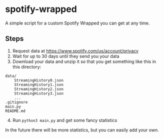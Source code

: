# spotify-wrapped

A simple script for a custom Spotify Wrapped you can get at any time.

## Steps

1. Request data at https://www.spotify.com/us/account/privacy
2. Wait for up to 30 days until they send you your data
3. Download your data and unzip it so that you get something like this in this directory:

```
data/
    StreamingHistory0.json
    StreamingHistory1.json
    StreamingHistory2.json
    StreamingHistory3.json
    ...
.gitignore
main.py
README.md
```

4. Run `python3 main.py` and get some fancy statistics

In the future there will be more statistics, but you can easily add your own.